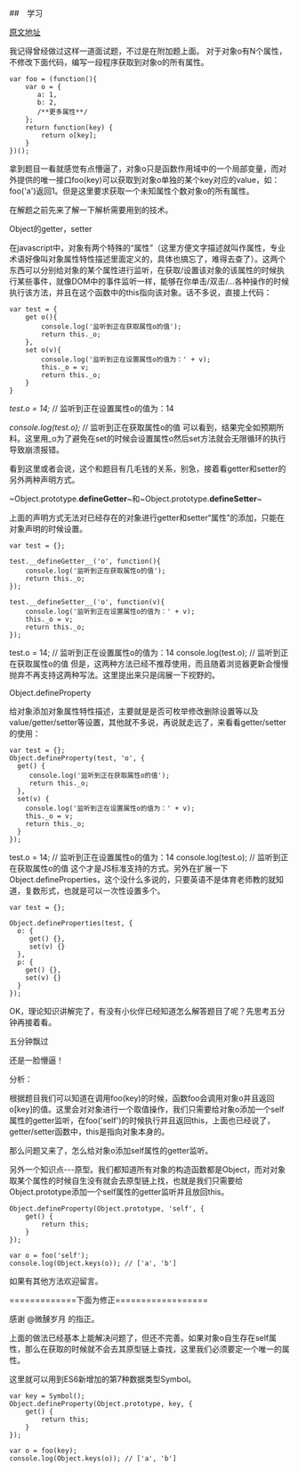 
##　学习

[原文地址](https://zhuanlan.zhihu.com/p/25672454?utm_source=wechat_session&amp;utm_medium=social)

我记得曾经做过这样一道面试题，不过是在附加题上面。
对于对象o有N个属性，不修改下面代码，编写一段程序获取到对象o的所有属性。
```
var foo = (function(){
    var o = {
       a: 1,
       b: 2,
       /**更多属性**/
    };
    return function(key) {
        return o[key];
    }
})();
```
拿到题目一看就感觉有点懵逼了，对象o只是函数作用域中的一个局部变量，而对外提供的唯一接口foo(key)可以获取到对象o单独的某个key对应的value，如：foo('a')返回1。但是这里要求获取一个未知属性个数对象o的所有属性。

在解题之前先来了解一下解析需要用到的技术。

Object的getter，setter

在javascript中，对象有两个特殊的“属性”（这里方便文字描述就叫作属性，专业术语好像叫对象属性特性描述里面定义的，具体也搞忘了，难得去查了）。这两个东西可以分别给对象的某个属性进行监听，在获取/设置该对象的该属性的时候执行某些事件，就像DOM中的事件监听一样，能够在你单击/双击/...各种操作的时候执行该方法，并且在这个函数中的this指向该对象。话不多说，直接上代码：
```
var test = {
    get o(){
        console.log('监听到正在获取属性o的值');
        return this._o;
    },
    set o(v){
        console.log('监听到正在设置属性o的值为：' + v);
        this._o = v;
        return this._o;
    }
}
```
*test.o = 14;* // 监听到正在设置属性o的值为：14

*console.log(test.o);* // 监听到正在获取属性o的值
可以看到，结果完全如预期所料。这里用_o为了避免在set的时候会设置属性o然后set方法就会无限循环的执行导致崩溃报错。

看到这里或者会说，这个和题目有几毛钱的关系，别急，接着看getter和setter的另外两种声明方式。

~Object.prototype.__defineGetter__~和~Object.prototype.__defineSetter__~

上面的声明方式无法对已经存在的对象进行getter和setter“属性”的添加，只能在对象声明的时候设置。
```
var test = {};

test.__defineGetter__('o', function(){
    console.log('监听到正在获取属性o的值');
    return this._o;
});

test.__defineSetter__('o', function(v){
    console.log('监听到正在设置属性o的值为：' + v);
    this._o = v;
    return this._o;
});
```
test.o = 14; // 监听到正在设置属性o的值为：14
console.log(test.o); // 监听到正在获取属性o的值
但是，这两种方法已经不推荐使用，而且随着浏览器更新会慢慢抛弃不再支持这两种写法。这里提出来只是阔展一下视野的。

Object.defineProperty

给对象添加对象属性特性描述，主要就是是否可枚举修改删除设置等以及value/getter/setter等设置，其他就不多说，再说就走远了，来看看getter/setter的使用：
```
var test = {};
Object.defineProperty(test, 'o', {
  get() {
     console.log('监听到正在获取属性o的值');
     return this._o;
  },
  set(v) {
    console.log('监听到正在设置属性o的值为：' + v);
    this._o = v;
    return this._o;
  }
});
```
test.o = 14; // 监听到正在设置属性o的值为：14
console.log(test.o); // 监听到正在获取属性o的值
这个才是JS标准支持的方式。另外在扩展一下Object.defineProperties，这个没什么多说的，只要英语不是体育老师教的就知道，复数形式，也就是可以一次性设置多个。
```
var test = {};

Object.defineProperties(test, {
  o: {
     get() {},
     set(v) {}
  },
  p: {
    get() {},
    set(v) {}
  }
});
```
OK，理论知识讲解完了，有没有小伙伴已经知道怎么解答题目了呢？先思考五分钟再接着看。

五分钟飘过

还是一脸懵逼！

分析：

根据题目我们可以知道在调用foo(key)的时候，函数foo会调用对象o并且返回o[key]的值。这里会对对象进行一个取值操作，我们只需要给对象o添加一个self属性的getter监听，在foo('self')的时候执行并且返回this，上面也已经说了，getter/setter函数中，this是指向对象本身的。

那么问题又来了，怎么给对象o添加self属性的getter监听。

另外一个知识点---原型。我们都知道所有对象的构造函数都是Object，而对对象取某个属性的时候自生没有就会去原型链上找，也就是我们只需要给Object.prototype添加一个self属性的getter监听并且放回this。
```
Object.defineProperty(Object.prototype, 'self', {
    get() {
        return this;
    }
});

var o = foo('self');
console.log(Object.keys(o)); // ['a', 'b']
```
如果有其他方法欢迎留言。

=============下面为修正==================

感谢 @微醺岁月 的指正。

上面的做法已经基本上能解决问题了，但还不完善。如果对象o自生存在self属性，那么在获取的时候就不会去其原型链上查找，这里我们必须要定一个唯一的属性。

这里就可以用到ES6新增加的第7种数据类型Symbol。
```
var key = Symbol();
Object.defineProperty(Object.prototype, key, {
    get() {
        return this;
    }
});

var o = foo(key);
console.log(Object.keys(o)); // ['a', 'b']
```